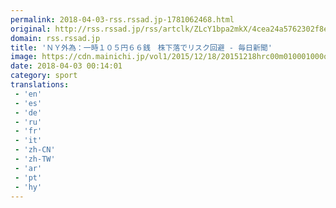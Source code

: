 ```yaml
---
permalink: 2018-04-03-rss.rssad.jp-1781062468.html
original: http://rss.rssad.jp/rss/artclk/ZLcY1bpa2mkX/4cea24a5762302f8ebc3d7aaa6bcea68?ul=0yIiLrxaIi6copoZgw1YrtMOpzYX3ojXoU9.wNE.NWkDeauSxNppiNamFJk1bymnjjeWzgLjjUFQhbeLk8iu6qV65sKm
domain: rss.rssad.jp
title: 'ＮＹ外為：一時１０５円６６銭　株下落でリスク回避 - 毎日新聞'
image: https://cdn.mainichi.jp/vol1/2015/12/18/20151218hrc00m010001000q/9.jpg?2
date: 2018-04-03 00:14:01
category: sport
translations: 
 - 'en'
 - 'es'
 - 'de'
 - 'ru'
 - 'fr'
 - 'it'
 - 'zh-CN'
 - 'zh-TW'
 - 'ar'
 - 'pt'
 - 'hy'
---
```


